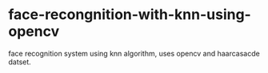# face-recongnition-with-knn-using-opencv
face recognition system using knn algorithm, uses opencv and haarcasacde datset.
